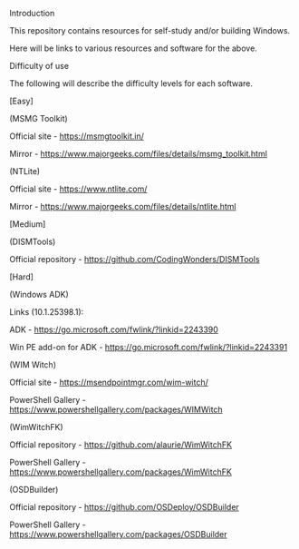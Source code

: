 Introduction

This repository contains resources for self-study and/or building Windows.

Here will be links to various resources and software for the above.

Difficulty of use

The following will describe the difficulty levels for each software.


[Easy]

(MSMG Toolkit)

Official site - https://msmgtoolkit.in/

Mirror - https://www.majorgeeks.com/files/details/msmg_toolkit.html

(NTLite)

Official site - https://www.ntlite.com/

Mirror - https://www.majorgeeks.com/files/details/ntlite.html


[Medium]

(DISMTools)

Official repository - https://github.com/CodingWonders/DISMTools


[Hard]

(Windows ADK)

Links (10.1.25398.1):

ADK - https://go.microsoft.com/fwlink/?linkid=2243390

Win PE add-on for ADK - https://go.microsoft.com/fwlink/?linkid=2243391

(WIM Witch)

Official site - https://msendpointmgr.com/wim-witch/

PowerShell Gallery - https://www.powershellgallery.com/packages/WIMWitch

(WimWitchFK)

Official repository - https://github.com/alaurie/WimWitchFK

PowerShell Gallery - https://www.powershellgallery.com/packages/WimWitchFK

(OSDBuilder)

Official repository - https://github.com/OSDeploy/OSDBuilder

PowerShell Gallery - https://www.powershellgallery.com/packages/OSDBuilder